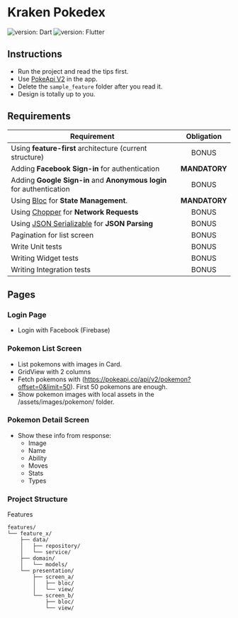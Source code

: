 # Kraken Pokedex
![version: Dart](https://img.shields.io/badge/Dart-v2.17.3-blue)
![version: Flutter](https://img.shields.io/badge/Flutter-v3.0.3-0553B1)

## Instructions

* Run the project and read the tips first.
* Use [PokeApi V2](https://pokeapi.co/) in the app.
* Delete the `sample_feature` folder after you read it.
* Design is totally up to you.

## Requirements
| Requirement                                                                                    |  Obligation   |
| ---------------------------------------------------------------------------------------------- | :-----------: |
| Using **feature-first** architecture (current structure)                                       |     BONUS     |
| Adding **Facebook Sign-in** for authentication                                                 | **MANDATORY** |
| Adding **Google Sign-in** and **Anonymous login** for authentication                           |     BONUS     |
| Using [Bloc](https://www.bloclibrary.dev/) for **State Management**.                           | **MANDATORY** |
| Using [Chopper](https://www.pub.dev/chopper) for **Network Requests**                          |     BONUS     |
| Using [JSON Serializable](https://www.pub.dev/packages/json_serializable) for **JSON Parsing** |     BONUS     |
| Pagination for list screen                                                                     |     BONUS     |
| Write Unit tests                                                                               |     BONUS     |
| Writing Widget tests                                                                           |     BONUS     |
| Writing Integration tests                                                                      |     BONUS     |

## Pages

### Login Page
* Login with Facebook (Firebase)

### Pokemon List Screen
* List pokemons with images in Card.
* GridView with 2 columns
* Fetch pokemons with (https://pokeapi.co/api/v2/pokemon?offset=0&limit=50). First 50 pokemons are enough.
* Show pokemon images with local assets in the /assets/images/pokemon/ folder.

### Pokemon Detail Screen
* Show these info from response:
  * Image
  * Name
  * Ability
  * Moves
  * Stats
  * Types

### Project Structure 

Features
```
features/
└── feature_x/
    ├── data/
    │   ├── repository/
    │   └── service/
    ├── domain/
    │   └── models/
    └── presentation/
        ├── screen_a/
        │   ├── bloc/
        │   └── view/
        └── screen_b/
            ├── bloc/
            └── view/
```